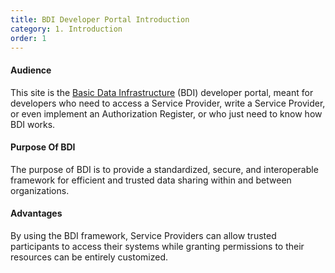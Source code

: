 ```yaml
---
title: BDI Developer Portal Introduction
category: 1. Introduction
order: 1
---
```


#### Audience

This site is the [Basic Data Infrastructure](what-is-bdi.md) (BDI) developer portal, meant for developers who need to access a Service Provider, write a Service Provider, or even implement an Authorization Register, or who just need to know how BDI works.

#### Purpose Of BDI

The purpose of BDI is to provide a standardized, secure, and interoperable framework for efficient and trusted data sharing within and between organizations.

#### Advantages

By using the BDI framework, Service Providers can allow trusted participants to access their systems while granting permissions to their resources can be entirely customized.
